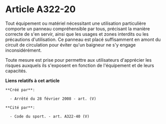 # Article A322-20

Tout équipement ou matériel nécessitant une utilisation particulière comporte un panneau compréhensible par tous, précisant
la manière correcte de s'en servir, ainsi que les usages et zones interdits ou les précautions d'utilisation. Ce panneau est
placé suffisamment en amont du circuit de circulation pour éviter qu'un baigneur ne s'y engage inconsidérément.

Toute mesure est prise pour permettre aux utilisateurs d'apprécier les risques auxquels ils s'exposent en fonction de
l'équipement et de leurs capacités.

**Liens relatifs à cet article**

	**Créé par**:

	  - Arrêté du 28 février 2008 - art. (V)

	**Cité par**:

	  - Code du sport. - art. A322-40 (V)
